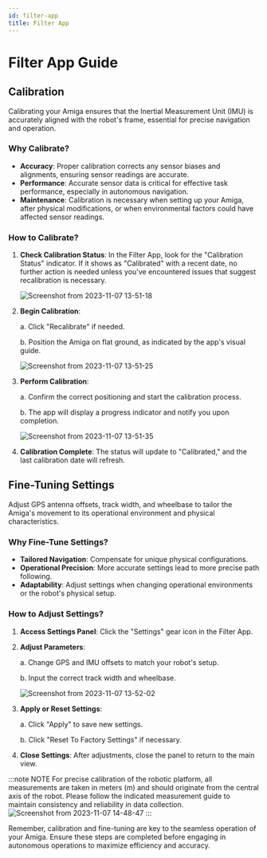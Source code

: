 ```yaml
---
id: filter-app
title: Filter App
---
```


# Filter App Guide

## Calibration

Calibrating your Amiga ensures that the Inertial Measurement Unit (IMU) is accurately aligned
with the robot's frame, essential for precise navigation and operation.

### Why Calibrate?

- **Accuracy**: Proper calibration corrects any sensor biases and alignments,
ensuring sensor readings are accurate.
- **Performance**: Accurate sensor data is critical for effective task performance,
especially in autonomous navigation.
- **Maintenance**: Calibration is necessary when setting up your Amiga, after physical
modifications, or when environmental factors could have affected sensor readings.

### How to Calibrate?

1. **Check Calibration Status**: In the Filter App, look for the "Calibration Status" indicator.
If it shows as "Calibrated" with a recent date, no further action is needed unless you've encountered
issues that suggest recalibration is necessary.

    ![Screenshot from 2023-11-07 13-51-18](https://github.com/farm-ng/amiga-dev-kit/assets/39603677/61b489c4-8b2d-41fd-8ff6-7df3228a4fef)

2. **Begin Calibration**:

    a. Click "Recalibrate" if needed.

    b. Position the Amiga on flat ground, as indicated by the app's visual guide.

    ![Screenshot from 2023-11-07 13-51-25](https://github.com/farm-ng/amiga-dev-kit/assets/39603677/c49d41fb-7109-44a3-a8f2-9d1db3ac2ba4)

3. **Perform Calibration**:

    a. Confirm the correct positioning and start the calibration process.

    b. The app will display a progress indicator and notify you upon completion.

    ![Screenshot from 2023-11-07 13-51-35](https://github.com/farm-ng/amiga-dev-kit/assets/39603677/a0f5be38-2a3a-480e-9fd6-bae6f68419f8)

4. **Calibration Complete**: The status will update to "Calibrated," and the last calibration
date will refresh.

## Fine-Tuning Settings

Adjust GPS antenna offsets, track width, and wheelbase to tailor the Amiga's movement to
its operational environment and physical characteristics.

### Why Fine-Tune Settings?

- **Tailored Navigation**: Compensate for unique physical configurations.
- **Operational Precision**: More accurate settings lead to more precise path following.
- **Adaptability**: Adjust settings when changing operational environments or the robot's physical setup.

### How to Adjust Settings?

1. **Access Settings Panel**: Click the "Settings" gear icon in the Filter App.

2. **Adjust Parameters**:

    a. Change GPS and IMU offsets to match your robot's setup.

    b. Input the correct track width and wheelbase.

    ![Screenshot from 2023-11-07 13-52-02](https://github.com/farm-ng/amiga-dev-kit/assets/39603677/2df60c70-7c37-4919-ac32-fc895eb77b6d)

3. **Apply or Reset Settings**:

    a. Click "Apply" to save new settings.

    b. Click "Reset To Factory Settings" if necessary.

4. **Close Settings**: After adjustments, close the panel to return to the main view.

:::note NOTE
For precise calibration of the robotic platform, all measurements are taken in meters (m)
and should originate from the central axis of the robot.
Please follow the indicated measurement guide to maintain consistency and reliability in data collection.
![Screenshot from 2023-11-07 14-48-47](https://github.com/farm-ng/amiga-dev-kit/assets/39603677/8c63569f-2439-45be-88a2-16b23cab553d)
:::

Remember, calibration and fine-tuning are key to the seamless operation of your Amiga.
Ensure these steps are completed before engaging in autonomous operations to maximize
efficiency and accuracy.
